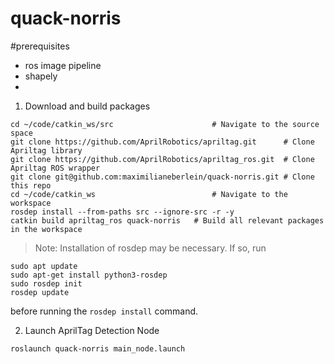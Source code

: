 # quack-norris
#prerequisites
- ros image pipeline
- shapely
- 
1. Download and build packages
```
cd ~/code/catkin_ws/src                      # Navigate to the source space
git clone https://github.com/AprilRobotics/apriltag.git      # Clone Apriltag library
git clone https://github.com/AprilRobotics/apriltag_ros.git  # Clone Apriltag ROS wrapper
git clone git@github.com:maximilianeberlein/quack-norris.git # Clone this repo
cd ~/code/catkin_ws                          # Navigate to the workspace
rosdep install --from-paths src --ignore-src -r -y
catkin build apriltag_ros quack-norris   # Build all relevant packages in the workspace
```

> Note: Installation of rosdep may be necessary. If so, run
```
sudo apt update
sudo apt-get install python3-rosdep
sudo rosdep init
rosdep update
```

before running the `rosdep install` command.

2. Launch AprilTag Detection Node
```
roslaunch quack-norris main_node.launch 
```

